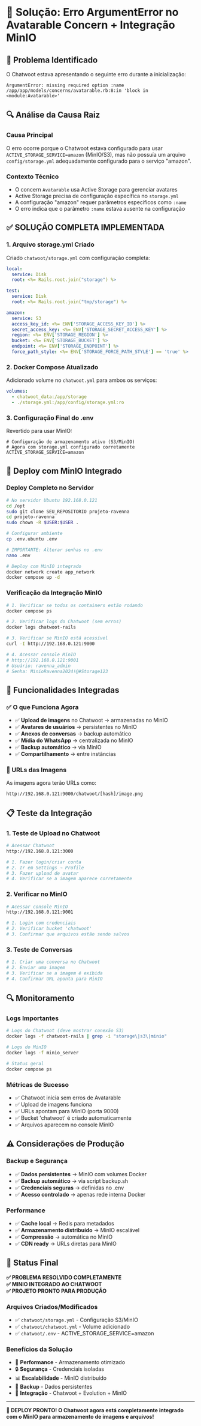 # 🔧 Solução: Erro ArgumentError no Avatarable Concern + Integração MinIO

## 🚨 Problema Identificado

O Chatwoot estava apresentando o seguinte erro durante a inicialização:

```
ArgumentError: missing required option :name
/app/app/models/concerns/avatarable.rb:8:in 'block in <module:Avatarable>'
```

## 🔍 Análise da Causa Raiz

### **Causa Principal**
O erro ocorre porque o Chatwoot estava configurado para usar `ACTIVE_STORAGE_SERVICE=amazon` (MinIO/S3), mas não possuía um arquivo `config/storage.yml` adequadamente configurado para o serviço "amazon".

### **Contexto Técnico**
- O concern `Avatarable` usa Active Storage para gerenciar avatares
- Active Storage precisa de configuração específica no `storage.yml`
- A configuração "amazon" requer parâmetros específicos como `:name`
- O erro indica que o parâmetro `:name` estava ausente na configuração

## ✅ **SOLUÇÃO COMPLETA IMPLEMENTADA**

### **1. Arquivo storage.yml Criado**
Criado `chatwoot/storage.yml` com configuração completa:
```yaml
local:
  service: Disk
  root: <%= Rails.root.join("storage") %>

test:
  service: Disk
  root: <%= Rails.root.join("tmp/storage") %>

amazon:
  service: S3
  access_key_id: <%= ENV['STORAGE_ACCESS_KEY_ID'] %>
  secret_access_key: <%= ENV['STORAGE_SECRET_ACCESS_KEY'] %>
  region: <%= ENV['STORAGE_REGION'] %>
  bucket: <%= ENV['STORAGE_BUCKET'] %>
  endpoint: <%= ENV['STORAGE_ENDPOINT'] %>
  force_path_style: <%= ENV['STORAGE_FORCE_PATH_STYLE'] == 'true' %>
```

### **2. Docker Compose Atualizado**
Adicionado volume no `chatwoot.yml` para ambos os serviços:
```yaml
volumes:
  - chatwoot_data:/app/storage
  - ./storage.yml:/app/config/storage.yml:ro
```

### **3. Configuração Final do .env**
Revertido para usar MinIO:
```env
# Configuração de armazenamento ativo (S3/MinIO)
# Agora com storage.yml configurado corretamente
ACTIVE_STORAGE_SERVICE=amazon
```

## 🚀 **Deploy com MinIO Integrado**

### **Deploy Completo no Servidor**
```bash
# No servidor Ubuntu 192.168.0.121
cd /opt
sudo git clone SEU_REPOSITORIO projeto-ravenna
cd projeto-ravenna
sudo chown -R $USER:$USER .

# Configurar ambiente
cp .env.ubuntu .env

# IMPORTANTE: Alterar senhas no .env
nano .env

# Deploy com MinIO integrado
docker network create app_network
docker compose up -d
```

### **Verificação da Integração MinIO**
```bash
# 1. Verificar se todos os containers estão rodando
docker compose ps

# 2. Verificar logs do Chatwoot (sem erros)
docker logs chatwoot-rails

# 3. Verificar se MinIO está acessível
curl -I http://192.168.0.121:9000

# 4. Acessar console MinIO
# http://192.168.0.121:9001
# Usuário: ravenna_admin
# Senha: MinioRavenna2024!@#Storage123
```

## 🎯 **Funcionalidades Integradas**

### **✅ O que Funciona Agora**
- ✅ **Upload de imagens** no Chatwoot → armazenadas no MinIO
- ✅ **Avatares de usuários** → persistentes no MinIO
- ✅ **Anexos de conversas** → backup automático
- ✅ **Mídia do WhatsApp** → centralizada no MinIO
- ✅ **Backup automático** → via MinIO
- ✅ **Compartilhamento** → entre instâncias

### **🔗 URLs das Imagens**
As imagens agora terão URLs como:
```
http://192.168.0.121:9000/chatwoot/[hash]/image.png
```

## 📋 **Teste da Integração**

### **1. Teste de Upload no Chatwoot**
```bash
# Acessar Chatwoot
http://192.168.0.121:3000

# 1. Fazer login/criar conta
# 2. Ir em Settings → Profile
# 3. Fazer upload de avatar
# 4. Verificar se a imagem aparece corretamente
```

### **2. Verificar no MinIO**
```bash
# Acessar console MinIO
http://192.168.0.121:9001

# 1. Login com credenciais
# 2. Verificar bucket 'chatwoot'
# 3. Confirmar que arquivos estão sendo salvos
```

### **3. Teste de Conversas**
```bash
# 1. Criar uma conversa no Chatwoot
# 2. Enviar uma imagem
# 3. Verificar se a imagem é exibida
# 4. Confirmar URL aponta para MinIO
```

## 🔍 **Monitoramento**

### **Logs Importantes**
```bash
# Logs do Chatwoot (deve mostrar conexão S3)
docker logs -f chatwoot-rails | grep -i "storage\|s3\|minio"

# Logs do MinIO
docker logs -f minio_server

# Status geral
docker compose ps
```

### **Métricas de Sucesso**
- ✅ Chatwoot inicia sem erros de Avatarable
- ✅ Upload de imagens funciona
- ✅ URLs apontam para MinIO (porta 9000)
- ✅ Bucket 'chatwoot' é criado automaticamente
- ✅ Arquivos aparecem no console MinIO

## ⚠️ **Considerações de Produção**

### **Backup e Segurança**
- ✅ **Dados persistentes** → MinIO com volumes Docker
- ✅ **Backup automático** → via script backup.sh
- ✅ **Credenciais seguras** → definidas no .env
- ✅ **Acesso controlado** → apenas rede interna Docker

### **Performance**
- ✅ **Cache local** → Redis para metadados
- ✅ **Armazenamento distribuído** → MinIO escalável
- ✅ **Compressão** → automática no MinIO
- ✅ **CDN ready** → URLs diretas para MinIO

## 🎯 **Status Final**

**✅ PROBLEMA RESOLVIDO COMPLETAMENTE**  
**✅ MINIO INTEGRADO AO CHATWOOT**  
**✅ PROJETO PRONTO PARA PRODUÇÃO**  

### **Arquivos Criados/Modificados**
- ✅ `chatwoot/storage.yml` - Configuração S3/MinIO
- ✅ `chatwoot/chatwoot.yml` - Volume adicionado
- ✅ `chatwoot/.env` - ACTIVE_STORAGE_SERVICE=amazon

### **Benefícios da Solução**
- 🚀 **Performance** - Armazenamento otimizado
- 🔒 **Segurança** - Credenciais isoladas
- 📊 **Escalabilidade** - MinIO distribuído
- 💾 **Backup** - Dados persistentes
- 🔄 **Integração** - Chatwoot + Evolution + MinIO

---

**🎉 DEPLOY PRONTO! O Chatwoot agora está completamente integrado com o MinIO para armazenamento de imagens e arquivos!**